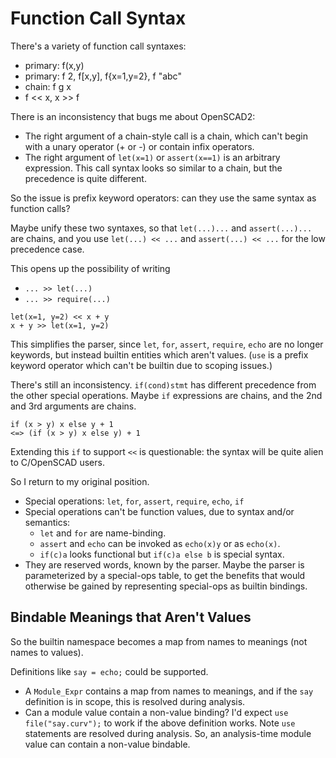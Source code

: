 # Function Call Syntax

There's a variety of function call syntaxes:
* primary: f(x,y)
* primary: f 2, f[x,y], f{x=1,y=2}, f "abc"
* chain: f g x
* f << x, x >> f

There is an inconsistency that bugs me about OpenSCAD2:
* The right argument of a chain-style call is a chain,
  which can't begin with a unary operator (+ or -) or contain infix operators.
* The right argument of `let(x=1)` or `assert(x==1)` is an arbitrary expression.
  This call syntax looks so similar to a chain,
  but the precedence is quite different.

So the issue is prefix keyword operators: can they use the same syntax as
function calls?

Maybe unify these two syntaxes, so that `let(...)...` and `assert(...)...`
are chains, and you use `let(...) << ...` and `assert(...) << ...`
for the low precedence case.

This opens up the possibility of writing
* `... >> let(...)`
* `... >> require(...)`

```
let(x=1, y=2) << x + y
x + y >> let(x=1, y=2)
```

This simplifies the parser, since `let`, `for`, `assert`, `require`, `echo`
are no longer keywords, but instead builtin entities which aren't values.
(`use` is a prefix keyword operator which can't be builtin due to scoping
issues.)

There's still an inconsistency. `if(cond)stmt` has different precedence
from the other special operations. Maybe `if` expressions are chains,
and the 2nd and 3rd arguments are chains.
```
if (x > y) x else y + 1
<=> (if (x > y) x else y) + 1
```
Extending this `if` to support `<<` is questionable: the syntax will be
quite alien to C/OpenSCAD users.

So I return to my original position.
* Special operations: `let`, `for`, `assert`, `require`, `echo`, `if`
* Special operations can't be function values, due to syntax and/or semantics:
  * `let` and `for` are name-binding.
  * `assert` and `echo` can be invoked as `echo(x)y` or as `echo(x)`.
  * `if(c)a` looks functional but `if(c)a else b` is special syntax.
* They are reserved words, known by the parser. Maybe the parser is
  parameterized by a special-ops table, to get the benefits that would otherwise
  be gained by representing special-ops as builtin bindings.

## Bindable Meanings that Aren't Values

So the builtin namespace becomes a map from names to meanings
(not names to values).

Definitions like `say = echo;` could be supported.
* A `Module_Expr` contains a map from names to meanings,
  and if the `say` definition is in scope, this is resolved during analysis.
* Can a module value contain a non-value binding?
  I'd expect `use file("say.curv");` to work if the above definition works.
  Note `use` statements are resolved during analysis.
  So, an analysis-time module value can contain a non-value bindable.
